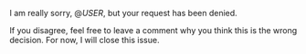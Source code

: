 I am really sorry, @$USER$, but your request has been denied.

If you disagree, feel free to leave a comment why you think this is the wrong decision.
For now, I will close this issue.
